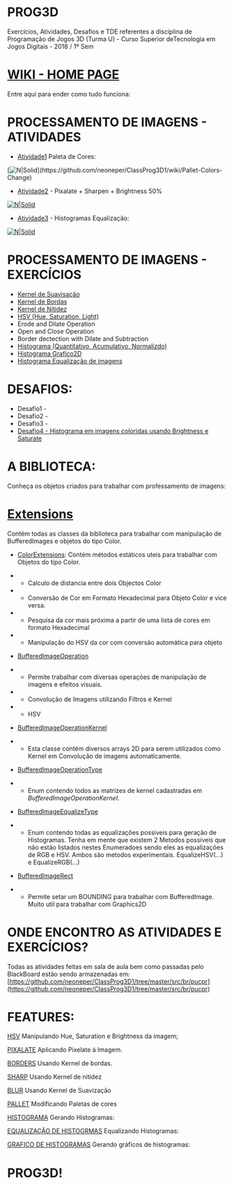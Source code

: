 # PROG3D

Exercícios, Atividades, Desafios e TDE referentes a disciplina de Programação de Jogos 3D (Turma U) - Curso Superior deTecnologia em Jogos Digitais - 2018 / 1º Sem
# [WIKI - HOME PAGE](https://github.com/neoneper/ClassProg3D1/wiki)
Entre aqui para ender como tudo funciona:

# PROCESSAMENTO DE IMAGENS - ATIVIDADES

* [Atividade1] Paleta de Cores:

[![N|Solid](https://docs.google.com/uc?id=1bRwnf6KnkCWMrYgakZf1plA_DHMlqTp_)](https://github.com/neoneper/ClassProg3D1/wiki/Pallet-Colors-Change)

* [Atividade2] - Pixalate + Sharpen + Brightness 50%

[![N|Solid](https://docs.google.com/uc?id=1-XNsEudz14nD_eKd0VTLDQl9Wx5SCl3I)](https://github.com/neoneper/ClassProg3D1/wiki/Image-Pixalate)

* [Atividade3] - Histogramas Equalização:

[![N|Solid](https://docs.google.com/uc?id=1KcbUVOg2rBt0wR1ENQJDB-tUziKDGX5x)]()


# PROCESSAMENTO DE IMAGENS - EXERCÍCIOS
- [Kernel de Suavisação](https://github.com/neoneper/ClassProg3D1/wiki/Kernel-Smooth)
- [Kernel de Bordas](https://github.com/neoneper/ClassProg3D1/wiki/Kernel-Border)
- [Kernel de Nitidez](https://github.com/neoneper/ClassProg3D1/wiki/Kernel-Nitidez)
- [HSV (Hue, Saturation, Light)](https://github.com/neoneper/ClassProg3D1/wiki/HSV)
- Erode and Dilate Operation
- Open and Close Operation
- Border dectection with Dilate and Subtraction
- [Histograma (Quantitativo, Acumulativo, Normalizdo)](https://github.com/neoneper/ClassProg3D1/wiki/Histograma)
- [Histograma Grafico2D](https://github.com/neoneper/ClassProg3D1/wiki/Histograma-Graphics)
- [Histograma Equalização de imagens](https://github.com/neoneper/ClassProg3D1/wiki/Histograma-Equalization)
# DESAFIOS:
- Desafio1 -
- Desafio2 -
- Desafio3 -
- [Desafio4 - Histograma em imagens coloridas usando Brightness e Saturate](https://github.com/neoneper/ClassProg3D1/wiki/Histograma-Equalization-Color)
# A BIBLIOTECA:
Conheça os objetos criados para trabalhar com professamento de imagens:
# [Extensions](https://github.com/neoneper/ClassProg3D1/tree/master/src/br/pucpr/Extensions)
Contém todas as classes da biblioteca para trabalhar com manipulação de BufferedImages e objetos do tipo Color.

* [ColorExtensions](https://github.com/neoneper/ClassProg3D1/blob/master/src/br/pucpr/Extensions/ColorExtensions.java): Contém métodos estáticos uteis para trabalhar com Objetos do tipo Color.
 * - Calculo de distancia entre dois Objectos Color
 * - Conversão de Cor em Formato Hexadecimal para Objeto Color e vice versa.
 * - Pesquisa da cor mais próxima a partir de uma lista de cores em formato Hexadecimal
 * - Manipulação do HSV da cor com conversão automática para objeto
 
* [BufferedImageOperation](https://github.com/neoneper/ClassProg3D1/blob/master/src/br/pucpr/Extensions/BufferedImageOperation.java)
 * - Permite trabalhar com diversas operações de manipulação de imagens e efeitos visuais.
 * - Convolução de Imagens utilizando Filtros e Kernel
 * - HSV

* [BufferedImageOperationKernel](https://github.com/neoneper/ClassProg3D1/blob/master/src/br/pucpr/Extensions/BufferedImageOperationKernel.java)
* - Esta classe contém diversos arrays 2D para serem utilizados como Kernel em Convolução de imagens automaticamente.

* [BufferedImageOperationType](https://github.com/neoneper/ClassProg3D1/blob/master/src/br/pucpr/Extensions/BufferedImageOperationType.java)
* - Enum contendo todos as matrizes de kernel cadastradas em _BufferedImageOperationKernel_.

* [BufferedImageEqualizeType](https://github.com/neoneper/ClassProg3D1/blob/master/src/br/pucpr/Extensions/BufferedImageEqualizeType.java)
* - Enum contendo todas as equalizações possiveis para geração de Histogramas.
Tenha em mente que existem 2 Metodos possiveis que não estão listados nestes Enumeradoes sendo eles as equalizações de RGB e HSV. Ambos são metodos experimentais. EqualizeHSV(...) e EqualizeRGB(...)
* [BufferedImageRect](https://github.com/neoneper/ClassProg3D1/blob/master/src/br/pucpr/Extensions/BufferedImageRect.java)
* - Permite setar um BOUNDING para trabalhar com BufferedImage. Muito util para trabalhar com Graphics2D

# ONDE ENCONTRO AS ATIVIDADES E EXERCÍCIOS?
Todas as atividades feitas em sala de aula bem como passadas pelo BlackBoard estão sendo armazenadas em:
[https://github.com/neoneper/ClassProg3D1/tree/master/src/br/pucpr](https://github.com/neoneper/ClassProg3D1/tree/master/src/br/pucpr)

# FEATURES:

[HSV](https://github.com/neoneper/ClassProg3D1/wiki/HSV)
Manipulando Hue, Saturation e Brightness da imagem;

[PIXALATE](https://github.com/neoneper/ClassProg3D1/wiki/Image-Pixalate)
Aplicando Pixelate á Imagem.

[BORDERS](https://github.com/neoneper/ClassProg3D1/wiki/Kernel-Border)
Usando Kernel de bordas.

[SHARP](https://github.com/neoneper/ClassProg3D1/wiki/Kernel-Nitidez)
Usando Kernel de nitidez

[BLUR](https://github.com/neoneper/ClassProg3D1/wiki/Kernel-Smooth)
Usando Kernel de Suavização

[PALLET](https://github.com/neoneper/ClassProg3D1/wiki/Pallet-Colors-Change)
Modificando Paletas de cores

[HISTOGRAMA](https://github.com/neoneper/ClassProg3D1/wiki/Histograma)
Gerando Histogramas:

[EQUALIZAÇÃO DE HISTOGRMAS](https://github.com/neoneper/ClassProg3D1/wiki/Histograma-Equalization)
Equalizando Histogramas:

[GRAFICO DE HISTOGRAMAS](https://github.com/neoneper/ClassProg3D1/wiki/Histograma-Graphics)
Gerando gráficos de histogramas:

# PROG3D!

[Atividade1]: <https://github.com/neoneper/ClassProg3D1/wiki/Pallet-Colors-Change> 
[Atividade2]: <https://github.com/neoneper/ClassProg3D1/wiki/Image-Pixalate>
[Atividade3]: <>
[kborder]: <https://github.com/neoneper/ClassProg3D1/wiki/Kernel-Border>
[ksmooth]:<https://github.com/neoneper/ClassProg3D1/wiki/Kernel-Smooth>
[ksharp]:<https://github.com/neoneper/ClassProg3D1/wiki/Kernel-Nitidez>
